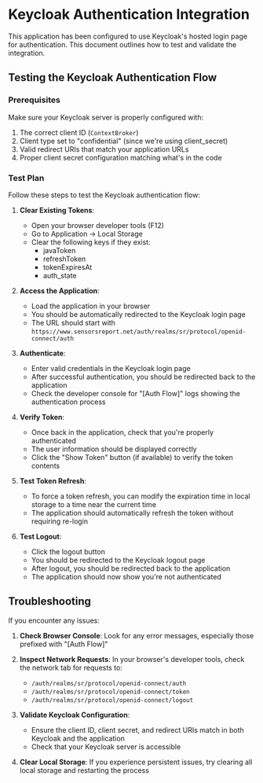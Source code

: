 # Keycloak Authentication Integration

This application has been configured to use Keycloak's hosted login page for authentication. This document outlines how to test and validate the integration.

## Testing the Keycloak Authentication Flow

### Prerequisites

Make sure your Keycloak server is properly configured with:

1. The correct client ID (`ContextBroker`)
2. Client type set to "confidential" (since we're using client_secret)
3. Valid redirect URIs that match your application URLs
4. Proper client secret configuration matching what's in the code

### Test Plan

Follow these steps to test the Keycloak authentication flow:

1. **Clear Existing Tokens**:
   - Open your browser developer tools (F12)
   - Go to Application → Local Storage
   - Clear the following keys if they exist:
     - javaToken
     - refreshToken
     - tokenExpiresAt
     - auth_state

2. **Access the Application**:
   - Load the application in your browser
   - You should be automatically redirected to the Keycloak login page
   - The URL should start with `https://www.sensorsreport.net/auth/realms/sr/protocol/openid-connect/auth`

3. **Authenticate**:
   - Enter valid credentials in the Keycloak login page
   - After successful authentication, you should be redirected back to the application
   - Check the developer console for "[Auth Flow]" logs showing the authentication process

4. **Verify Token**:
   - Once back in the application, check that you're properly authenticated
   - The user information should be displayed correctly
   - Click the "Show Token" button (if available) to verify the token contents

5. **Test Token Refresh**:
   - To force a token refresh, you can modify the expiration time in local storage to a time near the current time
   - The application should automatically refresh the token without requiring re-login

6. **Test Logout**:
   - Click the logout button
   - You should be redirected to the Keycloak logout page
   - After logout, you should be redirected back to the application
   - The application should now show you're not authenticated

## Troubleshooting

If you encounter any issues:

1. **Check Browser Console**: Look for any error messages, especially those prefixed with "[Auth Flow]"

2. **Inspect Network Requests**: In your browser's developer tools, check the network tab for requests to:
   - `/auth/realms/sr/protocol/openid-connect/auth`
   - `/auth/realms/sr/protocol/openid-connect/token`
   - `/auth/realms/sr/protocol/openid-connect/logout`

3. **Validate Keycloak Configuration**:
   - Ensure the client ID, client secret, and redirect URIs match in both Keycloak and the application
   - Check that your Keycloak server is accessible

4. **Clear Local Storage**: If you experience persistent issues, try clearing all local storage and restarting the process
